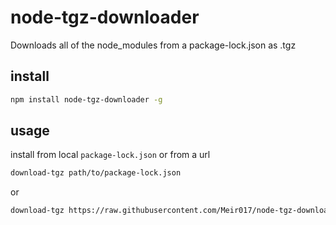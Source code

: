 # node-tgz-downloader
Downloads all of the node_modules from a package-lock.json as .tgz

## install

```bash
npm install node-tgz-downloader -g
```

## usage

install from local `package-lock.json` or from a url

```bash
download-tgz path/to/package-lock.json
```

or

```bash
download-tgz https://raw.githubusercontent.com/Meir017/node-tgz-downloader/master/package-lock.json
```